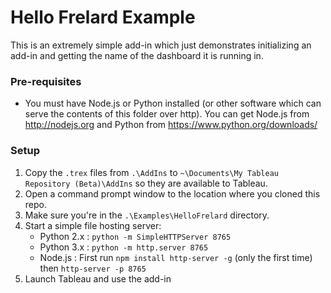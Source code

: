 # Hello Frelard Example

This is an extremely simple add-in which just demonstrates initializing an add-in and getting the name of the dashboard it is running in.

### Pre-requisites
* You must have Node.js or Python installed (or other software which can serve the contents of this folder over http). You can get Node.js from http://nodejs.org and Python from https://www.python.org/downloads/

### Setup
1. Copy the `.trex` files from `.\AddIns` to `~\Documents\My Tableau Repository (Beta)\AddIns` so they are available to Tableau.
2. Open a command prompt window to the location where you cloned this repo.
3. Make sure you're in the `.\Examples\HelloFrelard` directory.
4. Start a simple file hosting server:
	* Python 2.x : `python -m SimpleHTTPServer 8765`
	* Python 3.x : `python -m http.server 8765`
	* Node.js : First run `npm install http-server -g` (only the first time) then `http-server -p 8765`
5. Launch Tableau and use the add-in
